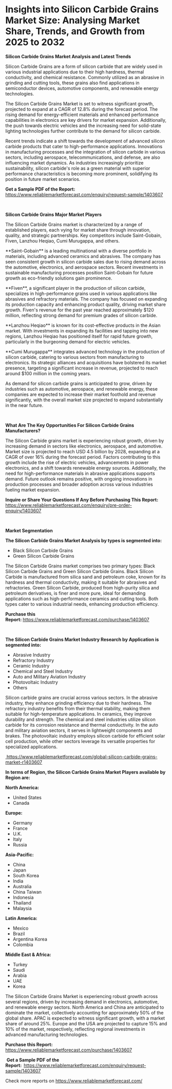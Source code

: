 <p><h1>Insights into Silicon Carbide Grains Market Size: Analysing Market Share, Trends, and Growth from 2025 to 2032</h1></p><p><strong>Silicon Carbide Grains Market Analysis and Latest Trends</strong></p>
<p><p>Silicon Carbide Grains are a form of silicon carbide that are widely used in various industrial applications due to their high hardness, thermal conductivity, and chemical resistance. Commonly utilized as an abrasive in grinding and cutting tools, these grains also find applications in semiconductor devices, automotive components, and renewable energy technologies.</p><p>The Silicon Carbide Grains Market is set to witness significant growth, projected to expand at a CAGR of 12.8% during the forecast period. The rising demand for energy-efficient materials and enhanced performance capabilities in electronics are key drivers for market expansion. Additionally, the push towards electric vehicles and the increasing need for solid-state lighting technologies further contribute to the demand for silicon carbide.</p><p>Recent trends indicate a shift towards the development of advanced silicon carbide products that cater to high-performance applications. Innovations in manufacturing processes and the integration of silicon carbide in various sectors, including aerospace, telecommunications, and defense, are also influencing market dynamics. As industries increasingly prioritize sustainability, silicon carbide's role as a green material with superior performance characteristics is becoming more prominent, solidifying its position in future market scenarios.</p></p>
<p><strong>Get a Sample PDF of the Report:&nbsp;</strong> <a href="https://www.reliablemarketforecast.com/enquiry/request-sample/1403607?utm_campaign=1893&utm_medium=2&utm_source=Github&utm_content=ia&utm_term=13012025&utm_id=silicon-carbide-grains">https://www.reliablemarketforecast.com/enquiry/request-sample/1403607</a></p>
<p>&nbsp;</p>
<p><strong>Silicon Carbide Grains Major Market Players</strong></p>
<p><p>The Silicon Carbide Grains market is characterized by a range of established players, each vying for market share through innovation, quality, and strategic partnerships. Key competitors include Saint-Gobain, Fiven, Lanzhou Heqiao, Cumi Murugappa, and others.</p><p>**Saint-Gobain** is a leading multinational with a diverse portfolio in materials, including advanced ceramics and abrasives. The company has seen consistent growth in silicon carbide sales due to rising demand across the automotive, electronics, and aerospace sectors. Recent investments in sustainable manufacturing processes position Saint-Gobain for future growth as eco-friendly solutions gain prominence.</p><p>**Fiven**, a significant player in the production of silicon carbide, specializes in high-performance grains used in various applications like abrasives and refractory materials. The company has focused on expanding its production capacity and enhancing product quality, driving market share growth. Fiven's revenue for the past year reached approximately $120 million, reflecting strong demand for premium grades of silicon carbide.</p><p>**Lanzhou Heqiao** is known for its cost-effective products in the Asian market. With investments in expanding its facilities and tapping into new regions, Lanzhou Heqiao has positioned itself for rapid future growth, particularly in the burgeoning demand for electric vehicles.</p><p>**Cumi Murugappa** integrates advanced technology in the production of silicon carbide, catering to various sectors from manufacturing to electronics. Its strategic alliances and acquisitions have bolstered its market presence, targeting a significant increase in revenue, projected to reach around $100 million in the coming years.</p><p>As demand for silicon carbide grains is anticipated to grow, driven by industries such as automotive, aerospace, and renewable energy, these companies are expected to increase their market foothold and revenue significantly, with the overall market size projected to expand substantially in the near future.</p></p>
<p>&nbsp;</p>
<p><strong>What Are The Key Opportunities For Silicon Carbide Grains Manufacturers?</strong></p>
<p><p>The Silicon Carbide grains market is experiencing robust growth, driven by increasing demand in sectors like electronics, aerospace, and automotive. Market size is projected to reach USD 4.5 billion by 2028, expanding at a CAGR of over 16% during the forecast period. Factors contributing to this growth include the rise of electric vehicles, advancements in power electronics, and a shift towards renewable energy sources. Additionally, the need for high-performance materials in abrasive applications supports demand. Future outlook remains positive, with ongoing innovations in production processes and broader adoption across various industries fueling market expansion.</p></p>
<p><strong>Inquire or Share Your Questions If Any Before Purchasing This Report:</strong> <a href="https://www.reliablemarketforecast.com/enquiry/pre-order-enquiry/1403607?utm_campaign=1893&utm_medium=2&utm_source=Github&utm_content=ia&utm_term=13012025&utm_id=silicon-carbide-grains">https://www.reliablemarketforecast.com/enquiry/pre-order-enquiry/1403607</a></p>
<p>&nbsp;</p>
<p><strong>Market Segmentation</strong></p>
<p><strong>The Silicon Carbide Grains Market Analysis by types is segmented into:</strong></p>
<p><ul><li>Black Silicon Carbide Grains</li><li>Green Silicon Carbide Grains</li></ul></p>
<p><p>The Silicon Carbide Grains market comprises two primary types: Black Silicon Carbide Grains and Green Silicon Carbide Grains. Black Silicon Carbide is manufactured from silica sand and petroleum coke, known for its hardness and thermal conductivity, making it suitable for abrasives and refractories. Green Silicon Carbide, produced from high-purity silica and petroleum derivatives, is finer and more pure, ideal for demanding applications such as high-performance ceramics and cutting tools. Both types cater to various industrial needs, enhancing production efficiency.</p></p>
<p><strong>Purchase this Report:&nbsp;</strong><a href="https://www.reliablemarketforecast.com/purchase/1403607?utm_campaign=1893&utm_medium=2&utm_source=Github&utm_content=ia&utm_term=13012025&utm_id=silicon-carbide-grains">https://www.reliablemarketforecast.com/purchase/1403607</a></p>
<p>&nbsp;</p>
<p><strong>The Silicon Carbide Grains Market Industry Research by Application is segmented into:</strong></p>
<p><ul><li>Abrasive Industry</li><li>Refractory Industry</li><li>Ceramic Industry</li><li>Chemical and Steel Industry</li><li>Auto and Military Aviation Industry</li><li>Photovoltaic Industry</li><li>Others</li></ul></p>
<p><p>Silicon carbide grains are crucial across various sectors. In the abrasive industry, they enhance grinding efficiency due to their hardness. The refractory industry benefits from their thermal stability, making them suitable for high-temperature applications. In ceramics, they improve durability and strength. The chemical and steel industries utilize silicon carbide for its corrosion resistance and thermal conductivity. In the auto and military aviation sectors, it serves in lightweight components and brakes. The photovoltaic industry employs silicon carbide for efficient solar cell production, while other sectors leverage its versatile properties for specialized applications.</p></p>
<p><a href="https://www.reliablemarketforecast.com/global-silicon-carbide-grains-market-r1403607?utm_campaign=1893&utm_medium=2&utm_source=Github&utm_content=ia&utm_term=13012025&utm_id=silicon-carbide-grains">&nbsp;https://www.reliablemarketforecast.com/global-silicon-carbide-grains-market-r1403607</a></p>
<p><strong>In terms of Region, the Silicon Carbide Grains Market Players available by Region are:</strong></p>
<p>
    <p> <strong> North America: </strong>
        <ul>
            <li>United States</li>
            <li>Canada</li>
        </ul>
        </p> 
    <p> <strong> Europe: </strong>
        <ul>
            <li>Germany</li>
            <li>France</li>
            <li>U.K.</li>
            <li>Italy</li>
            <li>Russia</li>
        </ul>
        </p> 
    <p> <strong> Asia-Pacific: </strong>
        <ul>
            <li>China</li>
            <li>Japan</li>
            <li>South Korea</li>
            <li>India</li>
            <li>Australia</li>
            <li>China Taiwan</li>
            <li>Indonesia</li>
            <li>Thailand</li>
            <li>Malaysia</li>
        </ul>
        </p> 
    <p> <strong> Latin America: </strong>
        <ul>
            <li>Mexico</li>
            <li>Brazil</li>
            <li>Argentina Korea</li>
            <li>Colombia</li>
        </ul>
        </p> 
    <p> <strong> Middle East & Africa: </strong>
        <ul>
            <li>Turkey</li>
            <li>Saudi</li>
            <li>Arabia</li>
            <li>UAE</li>
            <li>Korea</li>
        </ul>
    </p>
    </p>
<p><p>The Silicon Carbide Grains Market is experiencing robust growth across several regions, driven by increasing demand in electronics, automotive, and renewable energy sectors. North America and China are anticipated to dominate the market, collectively accounting for approximately 50% of the global share. APAC is expected to witness significant growth, with a market share of around 25%. Europe and the USA are projected to capture 15% and 10% of the market, respectively, reflecting regional investments in advanced manufacturing technologies.</p></p>
<p><strong>Purchase this Report: </strong><a href="https://www.reliablemarketforecast.com/purchase/1403607?utm_campaign=1893&utm_medium=2&utm_source=Github&utm_content=ia&utm_term=13012025&utm_id=silicon-carbide-grains">https://www.reliablemarketforecast.com/purchase/1403607</a></p>
<p>&nbsp;<strong>Get a Sample PDF of the Report:&nbsp;&nbsp;</strong><a href="https://www.reliablemarketforecast.com/enquiry/request-sample/1403607?utm_campaign=1893&utm_medium=2&utm_source=Github&utm_content=ia&utm_term=13012025&utm_id=silicon-carbide-grains">https://www.reliablemarketforecast.com/enquiry/request-sample/1403607</a></p>
<p><strong></strong></p>
<p>Check more reports on <a href="https://www.reliablemarketforecast.com/?utm_campaign=1893&utm_medium=2&utm_source=Github&utm_content=ia&utm_term=13012025&utm_id=silicon-carbide-grains">https://www.reliablemarketforecast.com/</a></p>